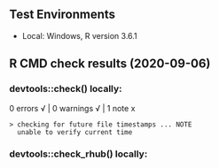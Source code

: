 ## Test Environments

* Local: Windows, R version 3.6.1

## R CMD check results (2020-09-06)

### devtools::check() locally:
0 errors √ | 0 warnings √ | 1 note x

```
> checking for future file timestamps ... NOTE
  unable to verify current time
```


### devtools::check_rhub() locally:

